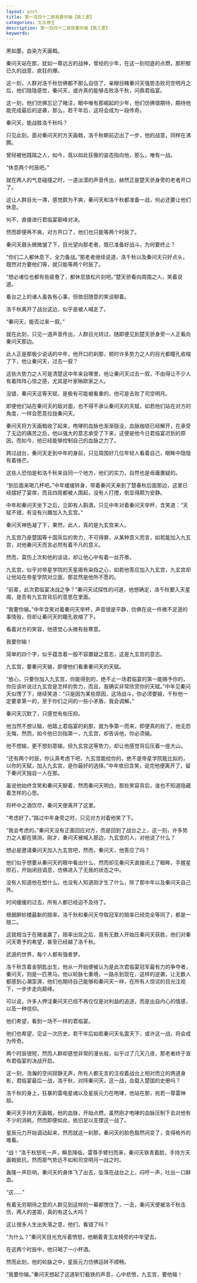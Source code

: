 ```yaml
---
layout: post
title: 第一百四十二章我要你输【第三更】
categories: 太古神王
description: 第一百四十二章我要你输【第三更】
keywords:
---
```


黑如墨，血染方天画戟。

秦问天站在那，犹如一尊远古的战神，曾经的少年，在这一刻彻底的点燃，那积郁已久的战意，疯狂的爆。

这一刻，人群对洛千秋仿佛都不那么自信了，亲眼目睹秦问天强势击败司空明月之后，他们隐隐感觉，秦问天，或许真的能够击败洛千秋，问鼎君临宴。

这一刻，他们仿佛忘记了赌注，眼中唯有那崛起的少年，他们仿佛很期待，期待他能完成最后的逆袭，那么，若干年后，这将会成为一段传奇。

秦问天，能战胜洛千秋吗？

只见此刻，面对秦问天的方天画戟，洛千秋朝前迈出了一步，他的战意，同样在沸腾。

曾经被他践踏之人，如今，竟以如此狂傲的姿态指向他，那么，唯有一战。

“休息两个时辰吧。”

就在两人的气息碰撞之时，一道淡漠的声音传出，赫然正是楚天骄身旁的老者开口了。

这让人群目光一滞，感觉颇为不爽，秦问天和洛千秋都准备一战，何必还要让他们休息。

何不，直接进行君临宴巅峰对决。

然而即便再不爽，对方开口了，他们也只能等两个时辰了。

秦问天眉头微微皱了下，目光望向那老者，既已准备好战斗，为何要终止？

“你们二人都休息下，全力备战。”那老者继续说道，洛千秋以及秦问天只好点头，既然对方要他们等，就只能等两个时辰了。

“想必诸位也都有些疲惫了，都休息放松片刻吧。”楚天骄看向周围之人，笑着说道。

看台之上的诸人虽各有心事，但依旧随意的笑谈聊着。

洛千秋离开了战台这边，似乎是被人喊走了。

“秦问天，能否过来一叙。”

就在此刻，只见一道声音传出，人群目光转过，随即便见到楚天骄身旁一人正看向秦问天那边。

此人正是那极少说话的中年，他开口的刹那，顿时许多势力之人的目光都瞳孔收缩了下，他让秦问天，过去一叙？

这些大势力之人可是清楚这中年来自哪里，他让秦问天过去一叙，不由得让不少人有着阵阵心惊之感，尤其是叶家楸欧家之人。

没错，秦问天这等天赋，是极有可能被看重的，他可是击败了司空明月。

即便他们站在秦问天的敌对面，也不得不承认秦问天的天赋，如若他们站在对方的角度，一样会愿意拉拢秦问天。

秦问天将方天画戟收了起来，咆哮的血脉也渐渐隐没，血脉枷锁已经解开，在承受了无边的痛苦之后，他以强大的意志承受了下来，这便是他今日君临宴迟到的原因，而如今，他已经能够控制自己的血脉之力了。

跨过战台，秦问天走到中年的身前，只见周围好几位年轻人看着自己，眼眸中隐隐有着锋芒。

这些人恐怕是和洛千秋来自同一个地方，他们的实力，自然也是毋庸置疑的。

“到后面来喝几杯吧。”中年缓缓转身，带着秦问天来到了楚春秋后面那边，这里已经摆好了宴席，而且四周都被人围起，没有人打搅，倒显得颇为安静。

中年和秦问天坐下之后，立即有人斟酒，只见中年对着秦问天举杯，含笑道：“天赋不错，有没有兴趣加入九玄宫。”

秦问天神色凝了下，果然，此人，真的是九玄宫来人。

九玄宫乃是楚国等十国背后的势力，不可得罪，从某种意义而言，如若能加入九玄宫，对他秦问天而言必然有着不凡的意义。

然而，莫伤上次和他的谈话，却让他心中有着一丝芥蒂。

九玄宫，似乎对帝星学院的天星阁有染指之心，如若他答应加入九玄宫，九玄宫却让他站在帝星学院对立面，那显然是他所不愿的。

“前辈，此次君临宴决战之争？”秦问天试探性的问道，他想确定，洛千秋要入天星阁，是否有九玄宫背后的意思在里面。

“我要你输。”中年含笑对着秦问天举杯，声音很是平静，仿佛在说一件微不足道的事情般，但却让秦问天的瞳孔收缩了下。

看着对方的笑容，他感觉心头微有些寒意。

我要你输！

简单的四个字，似乎蕴含着一股不容置疑之意志，这是九玄宫的意志。

九玄宫，要秦问天输，即便他们看重秦问天的天赋。

“放心，只要你加入九玄宫，你能得到的，绝不止一场君临宴的第一能赐予你的，你应该听说过九玄宫是怎样的势力，而且，我确实非常欣赏你的天赋。”中年见秦问天似愣了下，继续笑道：“只是因为某些原因，这场战斗，你必须要输，千秋他一定要拿第一的，至于你们之间的一些小矛盾，我会调解。”

秦问天沉默了，只感觉有些压抑。

他当然不想认输，他踏上君临宴的刹那，就为争第一而来，即便真的败了，他无怨无悔，然而，如今他已剑指第一，九玄宫，却告诉他，你必须输。

他不想输，更不想刻意输，但九玄宫这等势力，却让他感觉背后压着一座大山。

“还有两个时辰，你认真考虑下吧，九玄宫能给你的，绝不是帝星学院能比拟的，以你的天赋，加入九玄宫，是你最好的选择。”中年依旧含笑，说完他便离开了，留下秦问天独自一人在那。

虽说他始终含笑和秦问天聊着，然而秦问天明白，那些笑容背后，谁也不知道隐藏着怎样的心思。

将杯中之酒饮尽，秦问天便离开了这里。

“考虑好了。”路过中年身旁之时，只见对方对着他笑了下。

“我会考虑的。”秦问天没有正面回应对方，而是回到了战台之上，这一刻，许多势力之人都在猜测，刚才，秦问天被喊入那边，九玄宫的人，对他说了什么？

想必是邀请秦问天加入九玄宫吧，然而，秦问天，他答应了吗？

他们似乎想要从秦问天的眼中看出什么，然而却见秦问天直接闭上了眼眸，手握星陨石，开始闭目调息，仿佛进入了无我的状态之中。

没有人知道他在想什么，也没有人知道刚才生了什么，除了那中年以及秦问天自己外。

时间缓缓的过去，所有人都已经迫不及待了。

根据醉妙楼最新的赔率，洛千秋和秦问天夺取冠军的赔率已经完全等同了，都是一赔二。

这就相当于在赌谁赢了，赔率出现之后，竟有无数人开始压秦问天获胜，他们对秦问天寄予的希望，甚至已经越了洛千秋。

武道的世界，每个人都有强者梦。

洛千秋含着金钥匙出生，他从一开始便被认为是此次君临宴冠军最有力的争夺者，秦问天，则是一匹黑马，他以轮脉七重境，一路杀到现在，这样的逆袭，让无数人都感到心潮澎湃，他们也期待自己能够和秦问天一样，在所有人惊诧的目光注视下，一步步走向巅峰。

可以说，许多人押注秦问天已经不再仅仅是对利益的追逐，而是出自内心的情感，以及一种信仰。

他们希望，看到一场不一样的君临宴。

他们也希望，见证一次历史，若干年后如若秦问天名震天下，或许这一战，将会成为传奇。

两个时辰很短，然而人群却感觉非常的漫长般，似乎过了几天几夜，那老者终于宣布君临宴的决战开启。

这一刻，浩瀚的空间寂静无声，所有人都无言的注视着战台上相对而立的两道身影，君临宴最后一战，洛千秋，对阵秦问天，这一战，会载入楚国的史册吗？

洛千秋的身上，狂暴的雷电星魂以及星辰元力在咆哮，他站在那，宛若一尊雷神般。

秦问天手持方天画戟，他的血脉，开始点燃，虽然刚才咆哮的血脉压制下去对他有不少的消耗，然而即便如此，依旧足以支撑这一战了。

星辰元力开始调动起来，然而就这一刹那，秦问天的脸色豁然间变了，变得格外的难看。

“战！”洛千秋怒吼一声，瞬息降临，雷尊手臂扫而来，秦问天铁青着脸，手持方天画戟抵抗，然而那气势远不如和司空明月一战之时。

轰隆一声巨响，秦问天的身体飞了出去，坠落在战台之上，闷哼一声，吐出一口鲜血。

“这……”

有着无穷期待之意的人群见到这样的一幕都愣住了，一击，秦问天便被洛千秋击伤，两人的差距，真的有这么大吗？

这让很多人生出失落之意，他们，看错了吗？

“为什么？”秦问天目光充斥着愤怒，他朝着青玉龙椅旁的中年望去。

在这两个时辰中，他只喝了一小杯酒。

然而此刻，他的轮脉之中，星辰元力仿佛运转不顺畅。

“我要你输。”秦问天想起了这道斩钉截铁的声音，心中悲愤，九玄宫，要他输！
